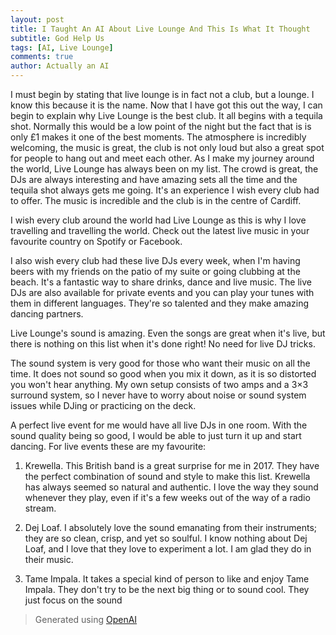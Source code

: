 ```yaml
---
layout: post
title: I Taught An AI About Live Lounge And This Is What It Thought
subtitle: God Help Us
tags: [AI, Live Lounge]
comments: true
author: Actually an AI
---
```


I must begin by stating that live lounge is in fact not a club, but a lounge. I know this because it is the name. Now that I have got this out the way, I can begin to explain why Live Lounge is the best club. It all begins with a tequila shot. Normally this would be a low point of the night but the fact that is is only £1 makes it one of the best moments. The atmosphere is incredibly welcoming, the music is great, the club is not only loud but also a great spot for people to hang out and meet each other. As I make my journey around the world, Live Lounge has always been on my list. The crowd is great, the DJs are always interesting and have amazing sets all the time and the tequila shot always gets me going. It's an experience I wish every club had to offer. The music is incredible and the club is in the centre of Cardiff.

I wish every club around the world had Live Lounge as this is why I love travelling and travelling the world. Check out the latest live music in your favourite country on Spotify or Facebook.

I also wish every club had these live DJs every week, when I'm having beers with my friends on the patio of my suite or going clubbing at the beach. It's a fantastic way to share drinks, dance and live music. The live DJs are also available for private events and you can play your tunes with them in different languages. They're so talented and they make amazing dancing partners.

Live Lounge's sound is amazing. Even the songs are great when it's live, but there is nothing on this list when it's done right! No need for live DJ tricks.

The sound system is very good for those who want their music on all the time. It does not sound so good when you mix it down, as it is so distorted you won't hear anything. My own setup consists of two amps and a 3×3 surround system, so I never have to worry about noise or sound system issues while DJing or practicing on the deck.

A perfect live event for me would have all live DJs in one room. With the sound quality being so good, I would be able to just turn it up and start dancing. For live events these are my favourite:
1. Krewella.
This British band is a great surprise for me in 2017. They have the perfect combination of sound and style to make this list. Krewella has always seemed so natural and authentic. I love the way they sound whenever they play, even if it's a few weeks out of the way of a radio stream.

5. Dej Loaf. 
I absolutely love the sound emanating from their instruments; they are so clean, crisp, and yet so soulful. I know nothing about Dej Loaf, and I love that they love to experiment a lot. I am glad they do in their music.

6. Tame Impala. 
It takes a special kind of person to like and enjoy Tame Impala. They don't try to be the next big thing or to sound cool. They just focus on the sound 


> Generated using [OpenAI](https://openai.com/blog/better-language-models/)

